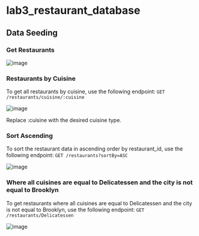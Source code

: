 # lab3_restaurant_database

## Data Seeding
### Get Restaurants

![image](https://user-images.githubusercontent.com/89030742/216879009-9b8df5ac-5ba0-491b-b617-686f12a6a365.png)


### Restaurants by Cuisine
To get all restaurants by cuisine, use the following endpoint:
`GET /restaurants/cuisine/:cuisine`

![image](https://user-images.githubusercontent.com/89030742/216878992-27903457-d2c8-4f22-8b34-4eb028767cad.png)

Replace :cuisine with the desired cuisine type.
### Sort Ascending
To sort the restaurant data in ascending order by restaurant_id, use the following endpoint:
`GET /restaurants?sortBy=ASC`

![image](https://user-images.githubusercontent.com/89030742/216878959-5ee6c428-1b0d-467a-a6ad-497c5e53b5da.png)

### Where all cuisines are equal to Delicatessen and the city is not equal to Brooklyn
To get restaurants where all cuisines are equal to Delicatessen and the city is not equal to Brooklyn, use the following endpoint: 
`GET /restaurants/Delicatessen`

![image](https://user-images.githubusercontent.com/89030742/216879065-6bd67fd8-8ede-467a-9edd-1ed51a0679a4.png)


